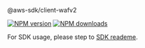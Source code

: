 @aws-sdk/client-wafv2

[![NPM version](https://img.shields.io/npm/v/@aws-sdk/client-wafv2/beta.svg)](https://www.npmjs.com/package/@aws-sdk/client-wafv2)
[![NPM downloads](https://img.shields.io/npm/dm/@aws-sdk/client-wafv2.svg)](https://www.npmjs.com/package/@aws-sdk/client-wafv2)

For SDK usage, please step to [SDK reademe](https://github.com/aws/aws-sdk-js-v3).
